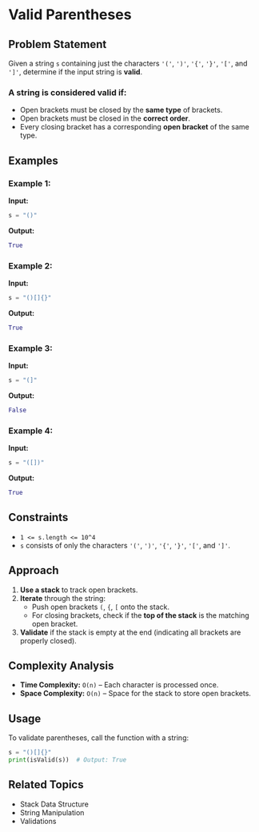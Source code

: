 # Valid Parentheses

## Problem Statement
Given a string `s` containing just the characters `'('`, `')'`, `'{'`, `'}'`, `'['`, and `']'`, determine if the input string is **valid**.

### A string is considered valid if:
- Open brackets must be closed by the **same type** of brackets.
- Open brackets must be closed in the **correct order**.
- Every closing bracket has a corresponding **open bracket** of the same type.

## Examples

### Example 1:
**Input:**
```python
s = "()"
```
**Output:**
```python
True
```

### Example 2:
**Input:**
```python
s = "()[]{}"
```
**Output:**
```python
True
```

### Example 3:
**Input:**
```python
s = "(]"
```
**Output:**
```python
False
```

### Example 4:
**Input:**
```python
s = "([])"
```
**Output:**
```python
True
```

## Constraints
- `1 <= s.length <= 10^4`
- `s` consists of only the characters `'('`, `')'`, `'{'`, `'}'`, `'['`, and `']'`.

## Approach
1. **Use a stack** to track open brackets.
2. **Iterate** through the string:
   - Push open brackets `(`, `{`, `[` onto the stack.
   - For closing brackets, check if the **top of the stack** is the matching open bracket.
3. **Validate** if the stack is empty at the end (indicating all brackets are properly closed).


## Complexity Analysis
- **Time Complexity:** `O(n)` – Each character is processed once.
- **Space Complexity:** `O(n)` – Space for the stack to store open brackets.

## Usage
To validate parentheses, call the function with a string:
```python
s = "()[]{}"
print(isValid(s))  # Output: True
```

## Related Topics
- Stack Data Structure
- String Manipulation
- Validations
